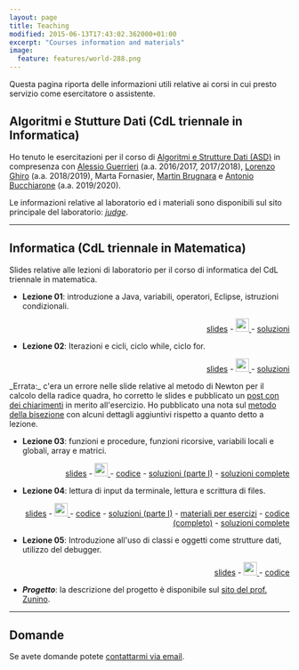 ```yaml
---
layout: page
title: Teaching
modified: 2015-06-13T17:43:02.362000+01:00
excerpt: "Courses information and materials"
image:
  feature: features/world-288.png
---
```


Questa pagina riporta delle informazioni utili relative ai corsi in cui presto
servizio come esercitatore o assistente.

## Algoritmi e Stutture Dati (CdL triennale in Informatica)

Ho tenuto le esercitazioni per il corso di [Algoritmi e Strutture Dati (ASD)][asd]
in compresenza con [Alessio Guerrieri][alessio] (a.a. 2016/2017, 2017/2018),
[Lorenzo Ghiro][lorenzo] (a.a. 2018/2019), Marta Fornasier,
[Martin Brugnara][martin] e [Antonio Bucchiarone][antonio] (a.a. 2019/2020).

Le informazioni relative al laboratorio ed i materiali sono disponibili sul
sito principale del laboratorio: [_judge_][asdlab].

---

## Informatica (CdL triennale in Matematica)

Slides relative alle lezioni di laboratorio per il corso di informatica del
CdL triennale in matematica.

* **Lezione 01**: introduzione a Java, variabili, operatori, Eclipse, istruzioni
condizionali.
<p align="right">
  <a id="Slide da scaricare in formato PDF"
      href="./labinfo-mat_2015-2016/slides/InfMat_01.pdf">slides</a> -
  <a id="Sorgente delle slides su GitHub"
     href="https://github.com/CristianCantoro/labinfo-mat">
     <img src="{{site.baseurl }}/images/github-circled.png" style="width: 24px" />
  </a> -
  <a href="./labinfo-mat_2015-2016/soluzioni/Lezione01.zip">soluzioni</a>
</p>

* **Lezione 02**: Iterazioni e cicli, ciclo while, ciclo for.
<p align="right">
  <a id="Slide da scaricare in formato PDF"
     href="./labinfo-mat_2015-2016/slides/InfMat_02.pdf">slides</a> -
  <a id="Sorgente delle slides su GitHub"
     href="https://github.com/CristianCantoro/labinfo-mat">
    <img src="{{site.baseurl }}/images/github-circled.png" style="width: 24px" />
  </a> -
  <a href="./labinfo-mat_2015-2016/soluzioni/Lezione02.zip">soluzioni</a>
</p>
_Errata:_ c'era un errore nelle slide relative al metodo di Newton per il
calcolo della radice quadra, ho corretto le slides e pubblicato un <a
href="./note-metodo-newton/">post con dei chiarimenti</a> in merito
all'esercizio.
Ho pubblicato una nota sul <a href="./note-metodo-bisezione/">metodo della
bisezione</a> con alcuni dettagli aggiuntivi rispetto a quanto detto a
lezione.

* **Lezione 03**: funzioni e procedure, funzioni ricorsive, variabili
locali e globali, array e matrici.
<p align="right">
  <a id="Slide da scaricare in formato PDF"
     href="./labinfo-mat_2015-2016/slides/InfMat_03.pdf">slides</a> -
  <a id="Sorgente delle slides su GitHub"
     href="https://github.com/CristianCantoro/labinfo-mat">
    <img src="{{site.baseurl }}/images/github-circled.png" style="width: 24px" />
  </a> -
  <a href="./labinfo-mat_2015-2016/codice/Lezione03_codice_lezione.zip">codice</a>
  - <a href="./labinfo-mat_2015-2016/soluzioni/Lezione03_soluzioni_parteI.zip">soluzioni (parte I)</a>
  - <a href="./labinfo-mat_2015-2016/soluzioni/Lezione03.zip">soluzioni complete</a>
</p>

* **Lezione 04**: lettura di input da terminale, lettura e scrittura di files.
<p align="right">
  <a id="Slide da scaricare in formato PDF"
     href="./labinfo-mat_2015-2016/slides/InfMat_04.pdf">slides</a> -
  <a id="Sorgente delle slides su GitHub"
     href="https://github.com/CristianCantoro/labinfo-mat">
    <img src="{{site.baseurl }}/images/github-circled.png" style="width: 24px" />
  </a> -
  <a href="./labinfo-mat_2015-2016/codice/Lezione04_codice_lezione.zip">codice</a>
  - <a href="./labinfo-mat_2015-2016/soluzioni/Lezione04_soluzioni_parteI.zip">soluzioni (parte I)</a>
  - <a href="./labinfo-mat_2015-2016/esercizi/">materiali per esercizi</a>
  - <a href="./labinfo-mat_2015-2016/codice/Lezione04_codice_lezione.zip">codice (completo)</a>
  - <a href="./labinfo-mat_2015-2016/soluzioni/Lezione04.zip">soluzioni complete</a>
</p>

* **Lezione 05**: Introduzione all'uso di classi e oggetti come strutture dati,
utilizzo del debugger.
<p align="right">
  <a id="Slide da scaricare in formato PDF"
     href="./labinfo-mat_2015-2016/slides/InfMat_05.pdf">slides</a> -
  <a id="Sorgente delle slides su GitHub"
     href="https://github.com/CristianCantoro/labinfo-mat">
    <img src="{{site.baseurl }}/images/github-circled.png" style="width: 24px" />
  </a> -
  <a href="./labinfo-mat_2015-2016/codice/Lezione05_codice_lezione.zip">codice</a>
</p>

* ***Progetto***: la descrizione del progetto è disponibile sul
[sito del prof. Zunino][zunino].

---

## Domande

Se avete domande potete <a href="mailto:cristian.consonni(at)unitn(dot)it"
target="_blank">contattarmi via email</a>.

[asd]: http://cricca.disi.unitn.it/montresor/teaching/asd/
[alessio]: http://www.science.unitn.it/~guerrieri/main.html
[lorenzo]: https://ans.disi.unitn.it/~ghiro/
[martin]: https://martinbrugnara.it/
[antonio]: https://das.fbk.eu/people/profile/bucchiarone
[asdlab]: http://judge.science.unitn.it/slides/
[zunino]: http://disi.unitn.it/~zunino/teaching/informatica/progetto2015/progetto2015.html